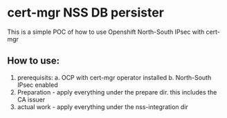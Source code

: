 cert-mgr NSS DB persister
==========================

This is a simple POC of how to use Openshift North-South IPsec with cert-mgr


How to use:
------------
1. prerequisits:
   a. OCP with cert-mgr operator installed
   b. North-South IPsec enabled
2. Preparation - apply everything under the prepare dir. 
   this includes the CA issuer
3. actual work - apply everything under the nss-integration dir
